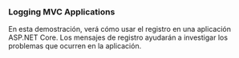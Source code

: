 ### Logging MVC Applications




En esta demostración, verá cómo usar el registro en una aplicación ASP.NET Core. Los mensajes de registro ayudarán a investigar los problemas que ocurren en la aplicación.
